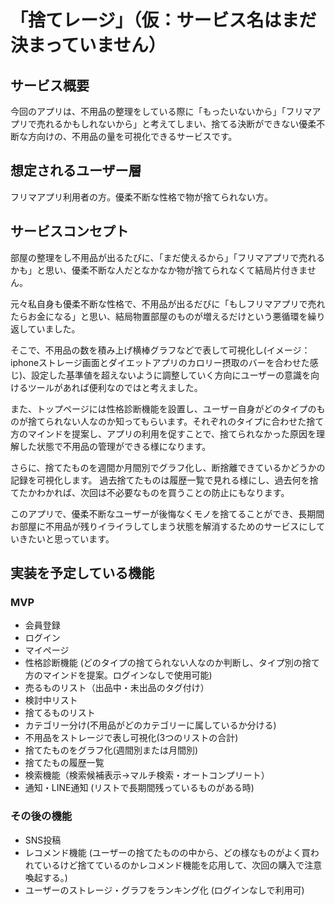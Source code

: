 # 「捨てレージ」（仮：サービス名はまだ決まっていません）

## サービス概要
今回のアプリは、不用品の整理をしている際に「もったいないから」「フリマアプリで売れるかもしれないから」と考えてしまい、捨てる決断ができない優柔不断な方向けの、不用品の量を可視化できるサービスです。

## 想定されるユーザー層
フリマアプリ利用者の方。優柔不断な性格で物が捨てられない方。

## サービスコンセプト
部屋の整理をし不用品が出るたびに、「まだ使えるから」「フリマアプリで売れるかも」と思い、優柔不断な人だとなかなか物が捨てられなくて結局片付きません。

元々私自身も優柔不断な性格で、不用品が出るだびに「もしフリマアプリで売れたらお金になる」と思い、結局物置部屋のものが増えるだけという悪循環を繰り返していました。

そこで、不用品の数を積み上げ横棒グラフなどで表して可視化し(イメージ：iphoneストレージ画面とダイエットアプリのカロリー摂取のバーを合わせた感じ)、設定した基準値を超えないように調整していく方向にユーザーの意識を向けるツールがあれば便利なのではと考えました。

また、トップページには性格診断機能を設置し、ユーザー自身がどのタイプのものが捨てられない人なのか知ってもらいます。それぞれのタイプに合わせた捨て方のマインドを提案し、アプリの利用を促すことで、捨てられなかった原因を理解した状態で不用品の管理ができる様になります。

さらに、捨てたものを週間か月間別でグラフ化し、断捨離できているかどうかの記録を可視化します。
過去捨てたものは履歴一覧で見れる様にし、過去何を捨てたかわかれば、次回は不必要なものを買うことの防止にもなります。

このアプリで、優柔不断なユーザーが後悔なくモノを捨てることができ、長期間お部屋に不用品が残りイライラしてしまう状態を解消するためのサービスにしていきたいと思っています。

## 実装を予定している機能
### MVP
* 会員登録
* ログイン
* マイページ
* 性格診断機能 (どのタイプの捨てられない人なのか判断し、タイプ別の捨て方のマインドを提案。ログインなしで使用可能)
* 売るものリスト（出品中・未出品のタグ付け）
* 検討中リスト
* 捨てるものリスト
* カテゴリー分け(不用品がどのカテゴリーに属しているか分ける)
* 不用品をストレージで表し可視化(3つのリストの合計)
* 捨てたものをグラフ化(週間別または月間別)
* 捨てたもの履歴一覧
* 検索機能（検索候補表示→マルチ検索・オートコンプリート）
* 通知・LINE通知 (リストで長期間残っているものがある時) 

### その後の機能
* SNS投稿
* レコメンド機能 (ユーザーの捨てたものの中から、どの様なものがよく買われているけど捨てているのかレコメンド機能を応用して、次回の購入で注意喚起する。)
* ユーザーのストレージ・グラフをランキング化 (ログインなしで利用可)

